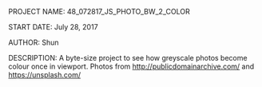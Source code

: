 PROJECT NAME:
48_072817_JS_PHOTO_BW_2_COLOR

START DATE:
July 28, 2017

AUTHOR:
Shun

DESCRIPTION:
A byte-size project to see how greyscale photos become colour once in viewport.
Photos from http://publicdomainarchive.com/ and https://unsplash.com/